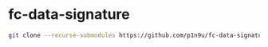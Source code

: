 # fc-data-signature

```bash
git clone --recurse-submodules https://github.com/p1n9u/fc-data-signature.git
```
